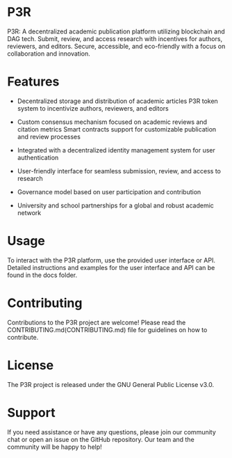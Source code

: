 # P3R
P3R: A decentralized academic publication platform utilizing blockchain and DAG tech. Submit, review, and access research with incentives for authors, reviewers, and editors. Secure, accessible, and eco-friendly with a focus on collaboration and innovation.

# Features
- Decentralized storage and distribution of academic articles
P3R token system to incentivize authors, reviewers, and editors

- Custom consensus mechanism focused on academic reviews and citation metrics
Smart contracts support for customizable publication and review processes

- Integrated with a decentralized identity management system for user authentication

- User-friendly interface for seamless submission, review, and access to research

- Governance model based on user participation and contribution

- University and school partnerships for a global and robust academic network


# Usage
To interact with the P3R platform, use the provided user interface or API. Detailed instructions and examples for the user interface and API can be found in the docs folder.

# Contributing
Contributions to the P3R project are welcome! Please read the CONTRIBUTING.md(CONTRIBUTING.md) file for guidelines on how to contribute.

# License
The P3R project is released under the GNU General Public License v3.0.

# Support
If you need assistance or have any questions, please join our community chat or open an issue on the GitHub repository. Our team and the community will be happy to help!
